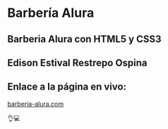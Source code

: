 # Barbería Alura

## Barberia Alura con HTML5 y CSS3

## Edison Estival Restrepo Ospina 

## **Enlace a la página en vivo:**
[barberia-alura.com](https://edirestrepo.github.io/Barber-a-Alura/ "Barberia-Alura") 

👌💻